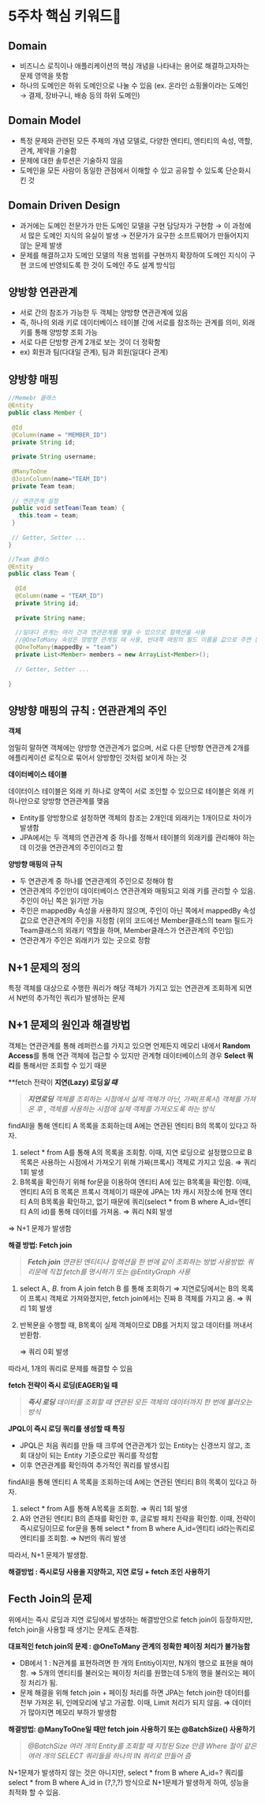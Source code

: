 # 5주차 핵심 키워드🎯

## Domain

- 비즈니스 로직이나 애플리케이션의 핵심 개념을 나타내는 용어로 해결하고자하는 문제 영역을 뜻함
- 하나의 도메인은 하위 도메인으로 나눌 수 있음 (ex. 온라인 쇼핑몰이라는 도메인 → 결제, 장바구니, 배송 등의 하위 도메인)

## Domain Model

- 특정 문제와 관련된 모든 주제의 개념 모델로, 다양한 엔티티, 엔티티의 속성, 역할, 관계, 제약을 기술함
- 문제에 대한 솔루션은 기술하지 않음
- 도메인을 모든 사람이 동일한 관점에서 이해할 수 있고 공유할 수 있도록 단순화시킨 것

## Domain Driven Design

- 과거에는 도메인 전문가가 만든 도메인 모델을 구현 담당자가 구현함 → 이 과정에서 많은 도메인 지식의 유실이 발생 → 전문가가 요구한 소프트웨어가 만들어지지 않는 문제 발생
- 문제를 해결하고자 도메인 모델의 적용 범위를 구현까지 확장하여 도메인 지식이 구현 코드에 반영되도록 한 것이 도메인 주도 설계 방식임


## 양방향 연관관계

- 서로 간의 참조가 가능한 두 객체는 양방향 연관관계에 있음
- 즉, 하나의 외래 키로 데이터베이스 테이블 간에 서로를 참조하는 관계를 의미, 외래키를 통해 양방향 조회 가능
- 서로 다른 단방향 관계 2개로 보는 것이 더 정확함
- ex) 회원과 팀(다대일 관계), 팀과 회원(일대다 관계)

## 양방향 매핑

```java
//Memebr 클래스
@Entity
public class Member {
 
 @Id
 @Column(name = "MEMBER_ID")
 private String id;
 
 private String username;
 
 @ManyToOne
 @JoinColumn(name="TEAM_ID")
 private Team team;
 
 // 연관관계 설정
 public void setTeam(Team team) {
   this.team = team;
 }
 
 // Getter, Setter ...
}

//Team 클래스
@Entity
public class Team {
  
  @Id
  @Column(name = "TEAM_ID")
  private String id;
  
  private String name;
  
  //일대다 관계는 여러 건과 연관관계를 맺을 수 있으므로 컬렉션을 사용
  //@OneToMany 속성은 양방향 관계일 때 사용, 반대쪽 매핑의 필드 이름을 값으로 주면 됨
  @OneToMany(mappedBy = "team")
  private List<Member> members = new ArrayList<Member>();
  
  // Getter, Setter ...
 
}
```

## 양방향 매핑의 규칙 : 연관관계의 주인

**객체**

엄밀히 말하면 객체에는 양방향 연관관계가 없으며, 서로 다른 단방향 연관관계 2개를 애플리케이션 로직으로 묶어서 양방향인 것처럼 보이게 하는 것

**데이터베이스 테이블**

데이터이스 테이블은 외래 키 하나로 양쪽이 서로 조인할 수 있으므로 테이블은 외래 키 하나만으로 양방향 연관관계를 맺음

- Entity를 양방향으로 설정하면 객체의 참조는 2개인데 외래키는 1개이므로 차이가 발생함
- JPA에서는 두 객체의 연관관계 중 하나를 정해서 테이블의 외래키를 관리해야 하는데 이것을 연관관계의 주인이라고 함

**양방향 매핑의 규칙**

- 두 연관관계 중 하나를 연관관계의 주인으로 정해야 함
- 연관관계의 주인만이 데이터베이스 연관관계와 매핑되고 외래 키를 관리할 수 있음. 주인이 아닌 쪽은 읽기만 가능
- 주인은 mappedBy 속성을 사용하지 않으며, 주인이 아닌 쪽에서  mappedBy 속성 값으로 연관관계의 주인을 지정함 (위의 코드에선 Member클래스의 team 필드가 Team클래스의 외래키 역할을 하며, Member클래스가 연관관계의 주인임)
- 연관관계가 주인은 외래키가 있는 곳으로 정함


## N+1 문제의 정의

특정 객체를 대상으로 수행한 쿼리가 해당 객체가 가지고 있는 연관관계 조회하게 되면서 N번의 추가적인 쿼리가 발생하는 문제

## N+1 문제의 원인과 해결방법

객체는 연관관계를 통해 레퍼런스를 가지고 있으면 언제든지 메모리 내에서 **Random Access**를 통해 연관 객체에 접근할 수 있지만 관계형 데이터베이스의 경우 **Select 쿼리**를 통해서만 조회할 수 있기 때문

**fetch 전략이 **지연(Lazy) 로딩*일 때***

> ***지연로딩**
객체를 조회하는 시점에서 실제 객체가 아닌, 가짜(프록시) 객체를 가져온 후 , 객체를 사용하는 시점에 실제 객체를 가져오도록 하는 방식*
>

findAll을 통해 엔티티 A 목록을 조회하는데 A에는 연관된 엔티티 B의 목록이 있다고 하자.

1. select * from A를 통해 A의 목록을 조회함. 이때, 지연 로딩으로 설정했으므로 B 목록은 사용하는 시점에서 가져오기 위해 가짜(프록시) 객체로 가지고 있음.
   ⇒ 쿼리 1회 발생
2. B목록을 확인하기 위해 for문을 이용하여 엔티티 A에 있는 B목록을 확인함. 이때, 엔티티 A의 B 목록은 프록시 객체이기 때문에 JPA는 1차 캐시 저장소에 현재 엔티티 A의 B목록을 확인하고, 없기 때문에 쿼리(select * from B where A_id=엔티티 A의 id)를 통해 데이터를 가져옴.
   ⇒ 쿼리 N회 발생

⇒ N+1 문제가 발생함

**해결 방법: Fetch join**

> ***Fetch join**
연관된 엔티티나 컬렉션을 한 번에 같이 조회하는 방법
사용방법: 쿼리문에 직접 fetch를 명시하기 또는 @EntityGraph 사용*
>

1. select A.*, B.* from A join fetch B 를 통해 조회하기
   ⇒ 지연로딩에서는 B의 목록이 프록시 객체로 가져와졌지만, fetch join에서는 진짜 B 객체를 가지고  옴.
   ⇒ 쿼리 1회 발생
2. 반복문을 수행할 때, B목록이 실제 객체이므로 DB를 거치지 않고 데이터를 꺼내서 반환함.

   ⇒ 쿼리 0회 발생


따라서, 1개의 쿼리로 문제를 해결할 수 있음

**fetch 전략이 즉시 로딩(EAGER)일 때**

> ***즉시 로딩**
데이터를 조회할 때 연관된 모든 객체의 데이터까지 한 번에 불러오는 방식*
>

**JPQL이 즉시 로딩 쿼리를 생성할 때 특징**

- JPQL은 처음 쿼리를 만들 때 크루에 연관관계가 있는 Entity는 신경쓰지 않고, 조회 대상이 되는 Entity 기준으로만 쿼리를 작성함
- 이후 연관관계를 확인하여 추가적인 쿼리를 발생시킴

findAll을 통해 엔티티 A 목록을 조회하는데 A에는 연관된 엔티티 B의 목록이 있다고 하자.

1. select * from A를 통해 A목록을 조회함.
   ⇒ 쿼리 1회 발생
2. A와 연관된 엔티티 B의 존재를 확인한 후, 글로벌 패치 전략을 확인함. 이때, 전략이 즉시로딩이므로 for문을 통해 select * from B where A_id=엔티티 id라는쿼리로 엔티티를 조회함.
   ⇒ N번의 쿼리 발생

따라서, N+1 문제가 발생함.

**해결방법 : 즉시로딩 사용을 지양하고, 지연 로딩 + fetch 조인 사용하기**

## Fecth Join의 문제

위에서는 즉시 로딩과 지연 로딩에서 발생하는 해결방안으로 fetch join이 등장하지만, fetch join을 사용할 때 생기는 문제도 존재함.

**대표적인 fetch join의 문제 : @OneToMany 관계의 정확한 페이징 처리가 불가능함**

- DB에서 1 : N관계를 표현하려면 한 개의 Entitiy이지만, N개의 행으로 표현을 해야함.
  ⇒ 5개의 엔티티를 불러오는 페이징 처리를 원했는데 5개의 행을 불러오는 페이징 처리가 됨.
- 문제 해결을 위해 fetch join + 페이징 처리를 하면  JPA는 fetch join한 데이터를 전부 가져온 뒤, 인메모리에 넣고 가공함.  이때, Limit 처리가 되지 않음.
  ⇒ 데이터가 많아지면 메모리 부하가 발생함

**해결방법: @ManyToOne일 때만 fetch join 사용하기 또는 @BatchSize() 사용하기**

> *@BatchSize
여러 개의 Entity를 조회할 때 지정된 Size 만큼 Where 절이 같은 여러 개의 SELECT 쿼리들을 하나의 IN 쿼리로 만들어 줌*
>

N+1문제가 발생하지 않는 것은 아니지만, select * from B where A_id=? 쿼리를 select * from B where A_id in (?,?,?) 방식으로 N+1문제가 발생하게 하여, 성능을 최적화 할 수 있음.